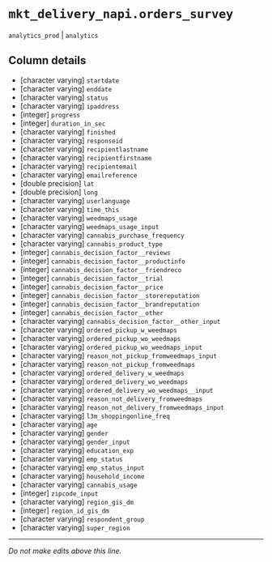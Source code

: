 # `mkt_delivery_napi.orders_survey`
`analytics_prod` | `analytics`

## Column details
* [character varying] `startdate`
* [character varying] `enddate`
* [character varying] `status`
* [character varying] `ipaddress`
* [integer]   `progress`
* [integer]   `duration_in_sec`
* [character varying] `finished`
* [character varying] `responseid`
* [character varying] `recipientlastname`
* [character varying] `recipientfirstname`
* [character varying] `recipientemail`
* [character varying] `emailreference`
* [double precision] `lat`
* [double precision] `long`
* [character varying] `userlanguage`
* [character varying] `time_this`
* [character varying] `weedmaps_usage`
* [character varying] `weedmaps_usage_input`
* [character varying] `cannabis_purchase_frequency`
* [character varying] `cannabis_product_type`
* [integer]   `cannabis_decision_factor__reviews`
* [integer]   `cannabis_decision_factor__productinfo`
* [integer]   `cannabis_decision_factor__friendreco`
* [integer]   `cannabis_decision_factor__trial`
* [integer]   `cannabis_decision_factor__price`
* [integer]   `cannabis_decision_factor__storereputation`
* [integer]   `cannabis_decision_factor__brandreputation`
* [integer]   `cannabis_decision_factor__other`
* [character varying] `cannabis_decision_factor__other_input`
* [character varying] `ordered_pickup_w_weedmaps`
* [character varying] `ordered_pickup_wo_weedmaps`
* [character varying] `ordered_pickup_wo_weedmaps_input`
* [character varying] `reason_not_pickup_fromweedmaps_input`
* [character varying] `reason_not_pickup_fromweedmaps`
* [character varying] `ordered_delivery_w_weedmaps`
* [character varying] `ordered_delivery_wo_weedmaps`
* [character varying] `ordered_delivery_wo_weedmaps__input`
* [character varying] `reason_not_delivery_fromweedmaps`
* [character varying] `reason_not_delivery_fromweedmaps_input`
* [character varying] `l3m_shoppingonline_freq`
* [character varying] `age`
* [character varying] `gender`
* [character varying] `gender_input`
* [character varying] `education_exp`
* [character varying] `emp_status`
* [character varying] `emp_status_input`
* [character varying] `household_income`
* [character varying] `cannabis_usage`
* [integer]   `zipcode_input`
* [character varying] `region_gis_dm`
* [integer]   `region_id_gis_dm`
* [character varying] `respondent_group`
* [character varying] `super_region`

-------------------------------------------------------------------------------
*Do not make edits above this line.*
